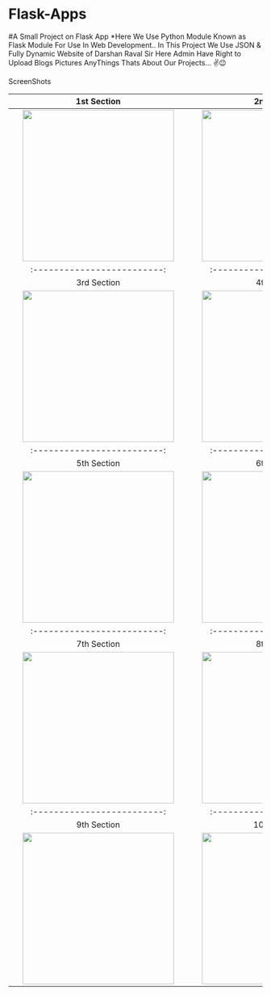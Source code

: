 # Flask-Apps
#A Small Project on Flask App
*Here We Use Python Module Known as Flask Module For Use In Web Development.. 
In This Project We Use JSON & Fully Dynamic Website of Darshan Raval Sir Here Admin Have Right to Upload Blogs Pictures AnyThings Thats About Our Projects... ✌😉


ScreenShots

  1st Section              |  2nd Section
:-------------------------:|:-------------------------:
<img style="width:300px;" hspace="20" src="https://user-images.githubusercontent.com/30976812/147370006-12e6e0a4-31cb-4f50-b3d4-5b38ddfe27e3.png">  |  <img style="width:300px;" hspace="20" src="https://user-images.githubusercontent.com/30976812/147370056-9bf95a6e-4779-463b-aa51-3a81edc7093f.png">
:-------------------------:|:-------------------------:
         3rd Section       | 4th  Section
<img style="width:300px;" hspace="20" src="https://user-images.githubusercontent.com/30976812/147369993-83c868c6-267b-4185-8bfc-a4c1bcb3bdf2.png">  |  <img style="width:300px;" hspace="20" src="https://user-images.githubusercontent.com/30976812/147369995-84e9e056-3fd5-4294-892c-ab5872eadf0c.png">
:-------------------------:|:-------------------------:
         5th Section       |  6th Section
<img style="width:300px;" hspace="20" src="https://user-images.githubusercontent.com/30976812/147369999-01a5880b-d5be-47d2-b6c8-75a62b6a5114.png">  |  <img style="width:300px;" hspace="20" src="https://user-images.githubusercontent.com/30976812/147370000-760c34ca-fead-4725-a79a-0168708cb2b7.png">
:-------------------------:|:-------------------------:
         7th Section       |  8th Section
<img style="width:300px;" hspace="20" src="https://user-images.githubusercontent.com/30976812/147370001-7e83fa09-4fb6-42b3-94e0-07a8085d3242.png">  |  <img style="width:300px;" hspace="20" src="https://user-images.githubusercontent.com/30976812/147370004-5cc3b7fc-0ff1-42ce-8cc0-2998099cd8a9.png">
:-------------------------:|:-------------------------:
         9th Section       |  10th Section
<img style="width:300px;" hspace="20" src="https://user-images.githubusercontent.com/30976812/147370005-0bb04bbe-13b2-4f0b-9930-a2851647a909.png">  |  <img style="width:300px;" hspace="20" src="https://user-images.githubusercontent.com/30976812/147370037-8eb44477-166c-4ca3-80e1-3838f3977ee4.png">



